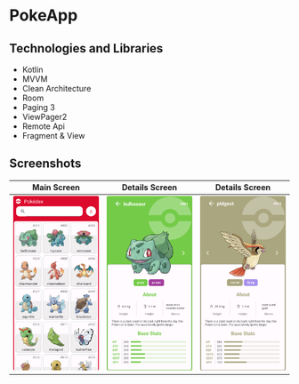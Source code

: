 # PokeApp

## Technologies and Libraries
- Kotlin
- MVVM
- Clean Architecture
- Room
- Paging 3
- ViewPager2
- Remote Api
- Fragment & View


## Screenshots

| Main Screen | Details Screen | Details Screen |
| ----------- | ---------------- | ---------------- |
| ![Main Screen](https://github.com/Ramazan713/Assets/blob/1190859a38fb01c857a04c9b3c61d21d87a739f0/images/app/pokeApp/list_page.png) | ![Favourite Screen](https://github.com/Ramazan713/Assets/blob/1190859a38fb01c857a04c9b3c61d21d87a739f0/images/app/pokeApp/detail_page_1.png) | ![Favourite Screen](https://github.com/Ramazan713/Assets/blob/1190859a38fb01c857a04c9b3c61d21d87a739f0/images/app/pokeApp/detail_page_2.png)

